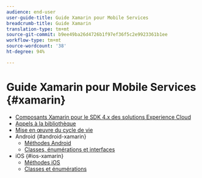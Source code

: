 ```yaml
---
audience: end-user
user-guide-title: Guide Xamarin pour Mobile Services
breadcrumb-title: Guide Xamarin
translation-type: tm+mt
source-git-commit: b9ee49ba26d4726b1f97ef36f5c2e9923361b1ee
workflow-type: tm+mt
source-wordcount: '38'
ht-degree: 94%

---
```



# Guide Xamarin pour Mobile Services {#xamarin}

+ [Composants Xamarin pour le SDK 4.x des solutions Experience Cloud](get-started.md)
+ [Appels à la bibliothèque](library-calls.md)
+ [Mise en œuvre du cycle de vie](lifecycle.md)
+ Android {#android-xamarin}
   + [Méthodes Android](c-android/methods-android.md)
   + [Classes, énumérations et interfaces](c-android/c-classes-enums-interfaces.md)
+ iOS {#ios-xamarin}
   + [Méthodes iOS](c-ios/methods-ios.md)
   + [Classes et énumérations](c-ios/c-classes-enums-constants.md)
